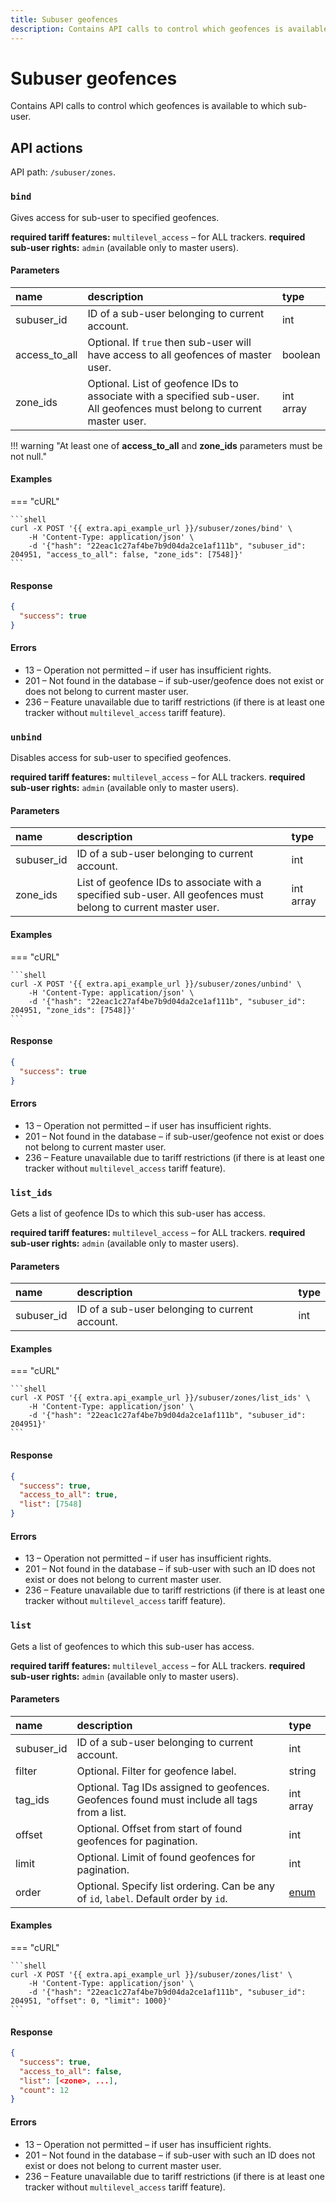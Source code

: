 ```yaml
---
title: Subuser geofences
description: Contains API calls to control which geofences is available to which sub-user.
---
```


# Subuser geofences

Contains API calls to control which geofences is available to which sub-user.


## API actions

API path: `/subuser/zones`.

### `bind`

Gives access for sub-user to specified geofences.

**required tariff features:** `multilevel_access` – for ALL trackers.
**required sub-user rights:** `admin` (available only to master users).

#### Parameters

| name          | description                                                                                                              | type      |
|:--------------|:-------------------------------------------------------------------------------------------------------------------------|:----------|
| subuser_id    | ID of a sub-user belonging to current account.                                                                           | int       |
| access_to_all | Optional. If `true` then sub-user will have access to all geofences of master user.                                      | boolean   |
| zone_ids      | Optional. List of geofence IDs to associate with a specified sub-user. All geofences must belong to current master user. | int array |

!!! warning "At least one of **access_to_all** and **zone_ids** parameters must be not null."

#### Examples

=== "cURL"

    ```shell
    curl -X POST '{{ extra.api_example_url }}/subuser/zones/bind' \
        -H 'Content-Type: application/json' \
        -d '{"hash": "22eac1c27af4be7b9d04da2ce1af111b", "subuser_id": 204951, "access_to_all": false, "zone_ids": [7548]}'
    ```

#### Response

```json
{
  "success": true
}
```

#### Errors

* 13 – Operation not permitted – if user has insufficient rights.
* 201 – Not found in the database – if sub-user/geofence does not exist or does not belong to current master user.
* 236 – Feature unavailable due to tariff restrictions (if there is at least one tracker without `multilevel_access` tariff feature).

### `unbind`

Disables access for sub-user to specified geofences.

**required tariff features:** `multilevel_access` – for ALL trackers.
**required sub-user rights:** `admin` (available only to master users).

#### Parameters

| name       | description                                                                                                    | type      |
|:-----------|:---------------------------------------------------------------------------------------------------------------|:----------|
| subuser_id | ID of a sub-user belonging to current account.                                                                 | int       |
| zone_ids   | List of geofence IDs to associate with a specified sub-user. All geofences must belong to current master user. | int array |

#### Examples

=== "cURL"

    ```shell
    curl -X POST '{{ extra.api_example_url }}/subuser/zones/unbind' \
        -H 'Content-Type: application/json' \
        -d '{"hash": "22eac1c27af4be7b9d04da2ce1af111b", "subuser_id": 204951, "zone_ids": [7548]}'
    ```

#### Response

```json
{
  "success": true
}
```

#### Errors

* 13 – Operation not permitted – if user has insufficient rights.
* 201 – Not found in the database – if sub-user/geofence not exist or does not belong to current master user.
* 236 – Feature unavailable due to tariff restrictions (if there is at least one tracker without `multilevel_access` tariff feature).

### `list_ids`

Gets a list of geofence IDs to which this sub-user has access.

**required tariff features:** `multilevel_access` – for ALL trackers.
**required sub-user rights:** `admin` (available only to master users).

#### Parameters

| name       | description                                    | type |
|:-----------|:-----------------------------------------------|:-----|
| subuser_id | ID of a sub-user belonging to current account. | int  |

#### Examples

=== "cURL"

    ```shell
    curl -X POST '{{ extra.api_example_url }}/subuser/zones/list_ids' \
        -H 'Content-Type: application/json' \
        -d '{"hash": "22eac1c27af4be7b9d04da2ce1af111b", "subuser_id": 204951}'
    ```

#### Response

```json
{
  "success": true,
  "access_to_all": true,
  "list": [7548]
}
```

#### Errors

* 13 – Operation not permitted – if user has insufficient rights.
* 201 – Not found in the database – if sub-user with such an ID does not exist or does not belong to current master user.
* 236 – Feature unavailable due to tariff restrictions (if there is at least one tracker without `multilevel_access` tariff feature).

### `list`

Gets a list of geofences to which this sub-user has access.

**required tariff features:** `multilevel_access` – for ALL trackers.
**required sub-user rights:** `admin` (available only to master users).

#### Parameters

| name       | description                                                                                 | type                                                        |
|:-----------|:--------------------------------------------------------------------------------------------|:------------------------------------------------------------|
| subuser_id | ID of a sub-user belonging to current account.                                              | int                                                         |
| filter     | Optional. Filter for geofence label.                                                        | string                                                      |
| tag_ids    | Optional. Tag IDs assigned to geofences. Geofences found must include all tags from a list. | int array                                                   |
| offset     | Optional. Offset from start of found geofences for pagination.                              | int                                                         |
| limit      | Optional. Limit of found geofences for pagination.                                          | int                                                         |
| order      | Optional. Specify list ordering. Can be any of `id`, `label`. Default order by `id`.        | [enum](../../../getting-started/introduction.md#data-types) |

#### Examples

=== "cURL"

    ```shell
    curl -X POST '{{ extra.api_example_url }}/subuser/zones/list' \
        -H 'Content-Type: application/json' \
        -d '{"hash": "22eac1c27af4be7b9d04da2ce1af111b", "subuser_id": 204951, "offset": 0, "limit": 1000}'
    ```

#### Response

```json
{
  "success": true,
  "access_to_all": false,
  "list": [<zone>, ...],
  "count": 12
}
```

#### Errors

* 13 – Operation not permitted – if user has insufficient rights.
* 201 – Not found in the database – if sub-user with such an ID does not exist or does not belong to current master user.
* 236 – Feature unavailable due to tariff restrictions (if there is at least one tracker without `multilevel_access` tariff feature).
